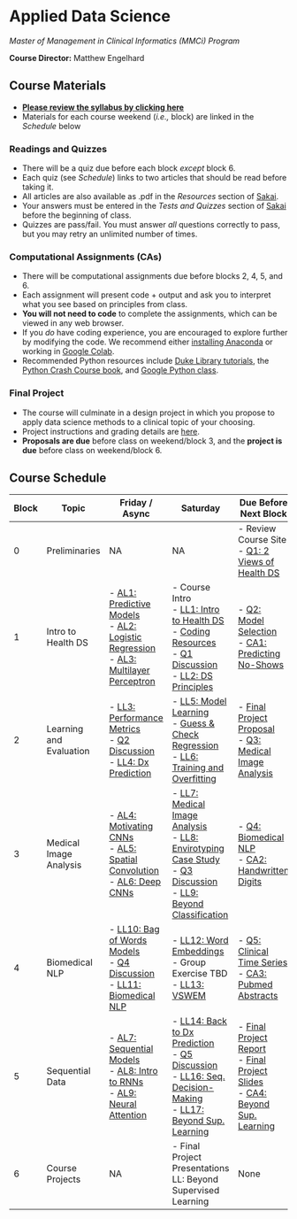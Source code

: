 # Applied Data Science
*Master of Management in Clinical Informatics (MMCi) Program*

**Course Director:** Matthew Engelhard

## Course Materials

- **[Please review the syllabus by clicking here](syllabus.md)**
- Materials for each course weekend (*i.e.,* block) are linked in the *Schedule* below

### Readings and Quizzes
- There will be a quiz due before each block *except* block 6.
- Each quiz (see *Schedule*) links to two articles that should be read before taking it.
- All articles are also available as .pdf in the *Resources* section of [Sakai](https://sakai.duke.edu).
- Your answers must be entered in the *Tests and Quizzes* section of [Sakai](https://sakai.duke.edu) before the beginning of class.
- Quizzes are pass/fail. You must answer *all* questions correctly to pass, but you may retry an unlimited number of times.

### Computational Assignments (CAs)
- There will be computational assignments due before blocks 2, 4, 5, and 6.
- Each assignment will present code + output and ask you to interpret what you see based on principles from class.
- **You will not need to code** to complete the assignments, which can be viewed in any web browser.
- If you *do* have coding experience, you are encouraged to explore further by modifying the code. We recommend either [installing Anaconda](https://www.anaconda.com/products/individual#Downloads) or working in [Google Colab](colab.research.google.com).
- Recommended Python resources include [Duke Library tutorials](https://library.duke.edu/data/tutorials), the [Python Crash Course book](https://www.amazon.com/Python-Crash-Course-Eric-Matthes-ebook/dp/B07J4521M3/ref=sr_1_1_sspa?dchild=1&keywords=Python+book&qid=1618331896&sr=8-1-spons&psc=1&spLa=ZW5jcnlwdGVkUXVhbGlmaWVyPUEzSVNYTDhDUExZQktDJmVuY3J5cHRlZElkPUEwODgwNjQwM0RNT0U2Nk9XTDdDQiZlbmNyeXB0ZWRBZElkPUEwOTg4NjEyODc5U0ZROVNEQkZEJndpZGdldE5hbWU9c3BfYXRmJmFjdGlvbj1jbGlja1JlZGlyZWN0JmRvTm90TG9nQ2xpY2s9dHJ1ZQ==), and [Google Python class](https://developers.google.com/edu/python/).

### Final Project
- The course will culminate in a design project in which you propose to apply data science methods to a clinical topic of your choosing.
- Project instructions and grading details are [here](final_project.md).
- **Proposals are due** before class on weekend/block 3, and the **project is due** before class on weekend/block 6.

## Course Schedule

Block | Topic | Friday / Async | Saturday | Due Before Next Block
--- | --- | --- | --- | ---
0 | Preliminaries | NA | NA | - Review Course Site<br>- [Q1: 2 Views of Health DS](quizzes/q1.md)
1 | Intro to Health DS | - [AL1: Predictive Models](lectures/al1.pdf)<br>- [AL2: Logistic Regression](lectures/al2.pdf)<br>- [AL3: Multilayer Perceptron](lectures/al3.pdf) | - Course Intro<br>- [LL1: Intro to Health DS](lectures/ll1.pdf)<br>- [Coding Resources](#computational-assignments-cas)<br>- [Q1 Discussion](quizzes/q1.md#discussion-questions)<br>- [LL2: DS Principles](lectures/ll2.pdf) | - [Q2: Model Selection](quizzes/q2.md)<br>- [CA1: Predicting No-Shows](notebooks/ca1.ipynb)
2 | Learning and Evaluation | - [LL3: Performance Metrics](lectures/ll3.pdf)<br>- [Q2 Discussion](quizzes/q2.md)<br>- [LL4: Dx Prediction](lectures/ll4.pdf) | - [LL5: Model Learning](lectures/ll5.pdf)<br>- [Guess & Check Regression](worksheets/mortality_example.xlsx)<br>- [LL6: Training and Overfitting](lectures/ll6.pdf) | - [Final Project Proposal](final_project.md#proposal-1-page)<br>- [Q3: Medical Image Analysis](quizzes/q3.md)
3 | Medical Image Analysis | - [AL4: Motivating CNNs](lectures/al4.pdf)<br>- [AL5: Spatial Convolution](lectures/al2.pdf)<br>- [AL6: Deep CNNs](lectures/al3.pdf) | - [LL7: Medical Image Analysis](lectures/ll7.pdf)<br>- [LL8: Envirotyping Case Study](lectures/ll8.pdf)<br>- [Q3 Discussion](quizzes/q3.md)<br>- [LL9: Beyond Classification](lectures/ll9.pdf) | - [Q4: Biomedical NLP](quizzes/q4.md)<br>- [CA2: Handwritten Digits](notebooks/ca2.ipynb)
4 | Biomedical NLP | - [LL10: Bag of Words Models](lectures/ll10.pdf)<br>- [Q4 Discussion](quizzes/q4.md)<br>- [LL11: Biomedical NLP](lectures/ll11.pdf) | - [LL12: Word Embeddings](lectures/ll12.pdf)<br>- Group Exercise TBD<br>- [LL13: VSWEM](lectures/ll13.pdf) | - [Q5: Clinical Time Series](quizzes/q5.md)<br>- [CA3: Pubmed Abstracts](notebooks/ca3.ipynb)
5 | Sequential Data | - [AL7: Sequential Models](lectures/al7.pdf)<br>- [AL8: Intro to RNNs](lectures/al8.pdf)<br>- [AL9: Neural Attention](lectures/al9.pdf) | - [LL14: Back to Dx Prediction](lectures/ll14.pdf)<br>- [Q5 Discussion](quizzes/q5.md)<br>- [LL16: Seq. Decision-Making](lectures/ll16.pdf)<br>- [LL17: Beyond Sup. Learning](lectures/ll17.pdf) | - [Final Project Report](final_project.md#report-3-pages-single-spaced)<br>- [Final Project Slides](final_project.md#presentation-15-minutes)<br>- [CA4: Beyond Sup. Learning](notebooks/ca4.ipynb)
6 | Course Projects | NA | - Final Project Presentations<br>LL: Beyond Supervised Learning | None
